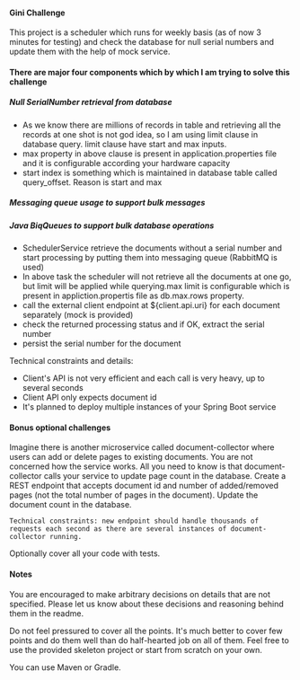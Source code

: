 #### Gini Challenge

This project is a scheduler which runs for weekly basis (as of now 3 minutes for testing) and check the database for null serial numbers and update them with the help of mock service.


#### There are major four components which by which I am trying to solve this challenge

##### Null SerialNumber retrieval from database
* As we know there are millions of records in table and retrieving all the records at one shot is not god idea, so I am using limit clause in database query. limit clause have start and max inputs.
* max property in above clause is present in application.properties file and it is configurable according your hardware capacity
* start index is something which is maintained in database table called query_offset. Reason is start and max 

##### Messaging queue usage to support bulk messages

##### Java BiqQueues to support bulk database operations 

 * SchedulerService retrieve the documents without a serial number and start processing by putting them into messaging queue (RabbitMQ is used)
 * In above task the scheduler will not retrieve all the documents at one go, but limit will be applied while querying.max limit is configurable which is present in appliction.propertis file as db.max.rows property.  
 * call the external client endpoint at ${client.api.uri} for each document separately (mock is provided)
 * check the returned processing status and if OK, extract the serial number
 * persist the serial number for the document

Technical constraints and details:
* Client's API is not very efficient and each call is very heavy, up to several seconds
* Client API only expects document id
* It's planned to deploy multiple instances of your Spring Boot service

#### Bonus optional challenges

Imagine there is another microservice called document-collector where users can add or delete pages to existing documents.
You are not concerned how the service works. All you need to know is that document-collector calls your service to update page count in the database.
Create a REST endpoint that accepts document id and number of added/removed pages (not the total number of pages in the document).
Update the document count in the database.

`Technical constraints: new endpoint should handle thousands of requests each second as there are several instances of document-collector running.`

Optionally cover all your code with tests.


#### Notes

You are encouraged to make arbitrary decisions on details that are not specified. Please let us know about these decisions and reasoning behind them in the readme.

Do not feel pressured to cover all the points.
It's much better to cover few points and do them well than do half-hearted job on all of them.
Feel free to use the provided skeleton project or start from scratch on your own.

You can use Maven or Gradle.
